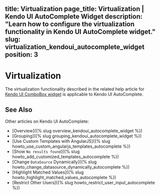 
title: Virtualization
page_title: Virtualization | Kendo UI AutoComplete Widget
description: "Learn how to configure the virtualization functionality in Kendo UI AutoComplete widget."
slug: virtualization_kendoui_autocomplete_widget
position: 3
---

# Virtualization

The virtualization functionality described in the related help article for [Kendo UI ComboBox widget](/web/combobox/virtualization) is applicable to Kendo UI AutoComplete.

## See Also

Other articles on Kendo UI AutoComplete:

* [Overview]({% slug overview_kendoui_autocomplete_widget %})
* [Grouping]({% slug grouping_kendoui_autocomplete_widget %})
* [Use Custom Templates with AngularJS]({% slug howto_use_custom_angularjs_templates_autocomplete %})
* [Show `No results found`]({% slug howto_add_customized_templates_autocomplete %})
* [Change `DataSource` Dynamically]({% slug howto_change_datasource_dynamically_autocomplete %})
* [Highlight Matched Values]({% slug howto_highlight_matched_values_autocomplete %})
* [Restrict Other Users]({% slug howto_restrict_user_input_autocomplete %})